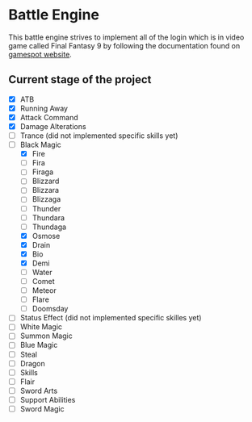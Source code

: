 ﻿# Battle Engine

This battle engine strives to implement all of the login which is in video game called Final Fantasy 9 by following the documentation found on [gamespot website](https://gamefaqs.gamespot.com/ps/197338-final-fantasy-ix/faqs/44329).

## Current stage of the project

- [x] ATB
- [x] Running Away
- [x] Attack Command
- [x] Damage Alterations
- [ ] Trance (did not implemented specific skills yet)
- [ ] Black Magic
    - [x] Fire
    - [ ] Fira
    - [ ] Firaga
    - [ ] Blizzard
    - [ ] Blizzara
    - [ ] Blizzaga
    - [ ] Thunder
    - [ ] Thundara
    - [ ] Thundaga
    - [x] Osmose
    - [x] Drain
    - [x] Bio
    - [x] Demi
    - [ ] Water
    - [ ] Comet
    - [ ] Meteor
    - [ ] Flare
    - [ ] Doomsday
- [ ] Status Effect (did not implemented specific skilles yet)
- [ ] White Magic
- [ ] Summon Magic
- [ ] Blue Magic
- [ ] Steal
- [ ] Dragon
- [ ] Skills
- [ ] Flair
- [ ] Sword Arts
- [ ] Support Abilities
- [ ] Sword Magic
